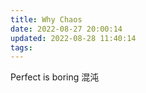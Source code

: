 ```yaml
---
title: Why Chaos
date: 2022-08-27 20:00:14
updated: 2022-08-28 11:40:14
tags:
---
```

Perfect is boring
混沌